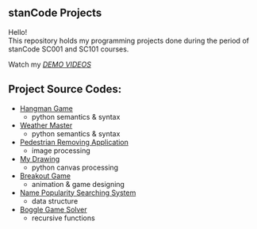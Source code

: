 ## stanCode Projects
Hello!\
This repository holds my programming projects done during the period of stanCode SC001 and SC101 courses.

Watch my *[DEMO VIDEOS](https://drive.google.com/drive/folders/1Gi3bn9qPW_gR0ISyGzVPLd5Bztdvd7rF?fbclid=IwAR36BW3v_bHn-Idsh-0_ROSWLwrXOzoervZId25OOzH2LX4b6FCGDfULdDg)*

## Project Source Codes:
* [Hangman Game](https://github.com/tungwenyang/sc-projects/blob/main/stanCode_Projects/hangman_game/hangman.py)
  * python semantics & syntax
* [Weather Master](https://github.com/tungwenyang/sc-projects/blob/main/stanCode_Projects/weather_master/weather_master.py)
  * python semantics & syntax
* [Pedestrian Removing Application](https://github.com/tungwenyang/sc-projects/blob/main/stanCode_Projects/pedestrian_removing_application/stanCodoshop.py)
  * image processing
* [My Drawing](https://github.com/tungwenyang/sc-projects/blob/main/stanCode_Projects/my_drawing/my_drawing.py)
  * python canvas processing
* [Breakout Game](https://github.com/tungwenyang/sc-projects/blob/main/stanCode_Projects/break_out_game/breakout.py)
  * animation & game designing
* [Name Popularity Searching System](https://github.com/tungwenyang/sc-projects/blob/main/stanCode_Projects/name_searching_system/babygraphics.py)
  * data structure
* [Boggle Game Solver](https://github.com/tungwenyang/sc-projects/blob/main/stanCode_Projects/boggle_game_solver/boggle.py)
  * recursive functions

